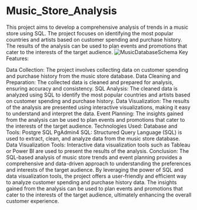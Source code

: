# Music_Store_Analysis
This project aims to develop a comprehensive analysis of trends in a music store using SQL. The project focuses on identifying the most popular countries and artists based on customer spending and purchase history. The results of the analysis can be used to plan events and promotions that cater to the interests of the target audience.
![MusicDatabaseSchema](https://github.com/varunlunawat/Music_Store_Analysis/assets/103778302/f3d05466-f0dd-49a0-9ce0-25d35d66c20e)
Key Features:

Data Collection: The project involves collecting data on customer spending and purchase history from the music store database.
Data Cleaning and Preparation: The collected data is cleaned and prepared for analysis, ensuring accuracy and consistency.
SQL Analysis: The cleaned data is analyzed using SQL to identify the most popular countries and artists based on customer spending and purchase history.
Data Visualization: The results of the analysis are presented using interactive visualizations, making it easy to understand and interpret the data.
Event Planning: The insights gained from the analysis can be used to plan events and promotions that cater to the interests of the target audience.
Technologies Used:
Database and Tools: Postgre SQL
                    PgAdmin4
SQL: Structured Query Language (SQL) is used to extract, clean, and analyze data from the music store database.
Data Visualization Tools: Interactive data visualization tools such as Tableau or Power BI are used to present the results of the analysis.
Conclusion: The SQL-based analysis of music store trends and event planning provides a comprehensive and data-driven approach to understanding the preferences and interests of the target audience. By leveraging the power of SQL and data visualization tools, the project offers a user-friendly and efficient way to analyze customer spending and purchase history data. The insights gained from the analysis can be used to plan events and promotions that cater to the interests of the target audience, ultimately enhancing the overall customer experience.
